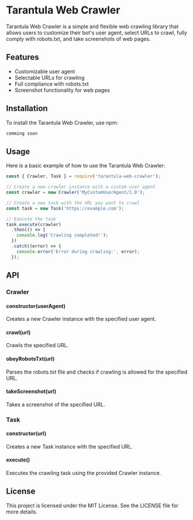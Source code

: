 # Tarantula Web Crawler

Tarantula Web Crawler is a simple and flexible web crawling library that allows users to customize their bot's user agent, select URLs to crawl, fully comply with robots.txt, and take screenshots of web pages.

## Features

- Customizable user agent
- Selectable URLs for crawling
- Full compliance with robots.txt
- Screenshot functionality for web pages

## Installation

To install the Tarantula Web Crawler, use npm:

```bash
comming soon
```

## Usage

Here is a basic example of how to use the Tarantula Web Crawler:

```javascript
const { Crawler, Task } = require('tarantula-web-crawler');

// Create a new crawler instance with a custom user agent
const crawler = new Crawler('MyCustomUserAgent/1.0');

// Create a new task with the URL you want to crawl
const task = new Task('https://example.com');

// Execute the task
task.execute(crawler)
  .then(() => {
    console.log('Crawling completed!');
  })
  .catch((error) => {
    console.error('Error during crawling:', error);
  });
```

## API

### Crawler

#### constructor(userAgent)

Creates a new Crawler instance with the specified user agent.

#### crawl(url)

Crawls the specified URL.

#### obeyRobotsTxt(url)

Parses the robots.txt file and checks if crawling is allowed for the specified URL.

#### takeScreenshot(url)

Takes a screenshot of the specified URL.

### Task

#### constructor(url)

Creates a new Task instance with the specified URL.

#### execute()

Executes the crawling task using the provided Crawler instance.

## License

This project is licensed under the MIT License. See the LICENSE file for more details.